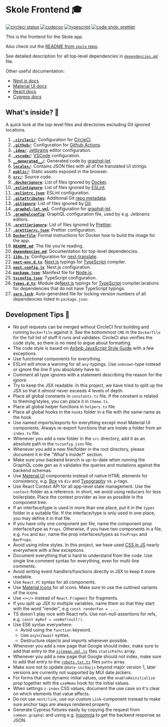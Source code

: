 # Skole Frontend 🎓

[![circleci status](https://circleci.com/gh/skoleapp/skole-frontend.svg?style=shield&circle-token=e15c5fba3e4d8011364889043a709e2eaafccb2d)](https://circleci.com/gh/skoleapp/skole-frontend)
[![codecov](https://codecov.io/gh/skoleapp/skole-frontend/branch/develop/graph/badge.svg?token=MTHoRbYw89)](https://codecov.io/gh/skoleapp/skole-frontend)
[![typescript](https://badgen.net/badge/icon/typescript?icon=typescript&label&color=007acc)](https://www.typescriptlang.org)
[![code style: prettier](https://img.shields.io/badge/code_style-prettier-ff69b4.svg)](https://github.com/prettier/prettier)

This is the frontend for the Skole app.

Also check out the [README from `skole` repo](https://github.com/skoleapp/skole/blob/develop/README.md).

See detailed description for all top-level dependencies in [`dependencies.md`](dependencies.md) file.

Other useful documentation:

- [Next.js docs](https://nextjs.org/docs)
- [Material UI docs](https://material-ui.com/)
- [React docs](https://reactjs.org/docs/getting-started.html)
- [Cypress docs](https://docs.cypress.io)

## What's inside? 🧐

A quick look at the top-level files and directories excluding Git ignored locations.

1.  [**`.circleci/`**](.circleci/): Configuration for [CircleCI](https://circleci.com/).
2.  [**`.github/`**](.github/): Configuration for [Github Actions](https://github.com/features/actions).
3.  [**`.idea/`**](.idea/): [Jetbrains](https://www.jetbrains.com/) editor configuration.
4.  [**`.vscode/`**](.vscode/): [VSCode](https://code.visualstudio.com/) configuration.
5.  [**`__generated__/`**](__generated__/): Generated code by [graphql-let](https://www.npmjs.com/package/graphql-let).
6.  [**`locales/`**](locales/): Contains JSON files with all of the translated UI strings.
7.  [**`public/`**](public/): Static assets exposed in the browser.
8.  [**`src/`**](src/): Source code.
9.  [**`.dockerignore`**](.dockerignore): List of files ignored by [Docker](https://www.docker.com/).
10. [**`.eslintignore`**](.eslintignore): List of files ignored by [ESLint](https://www.npmjs.com/package/eslint).
11. [**`.eslintrc.json`**](.eslintrc.json): ESLint configuration.
12. [**`.gitattributes`**](.gitattributes): Additional Git [repo metadata](https://git-scm.com/docs/gitattributes).
13. [**`.gitignore`**](.gitignore): List of files ignored by [Git](https://git-scm.com/).
14. [**`.graphql-let.yml`**](.graphql-let.yml): Configuration for [graphql-let](https://www.npmjs.com/package/graphql-let).
15. [**`.graphqlconfig`**](.graphqlconfig): GraphQL configuration file, used by e.g. Jetbrains editors.
16. [**`.prettierignore`**](.prettierignore): List of files ignored by [Prettier](https://prettier.io/).
17. [**`.prettierrc.json`**](.prettierrc.json): Prettier configuration.
18. [**`Dockerfile`**](Dockerfile): Formal instructions for Docker how to build the image for the app.
19. [**`README.md`**](README.md): The file you're reading.
20. [**`dependencies.md`**](dependencies.md): Documentation for top-level dependencies.
21. [**`i18n.js`**](i18n.js): Configuration for [next-translate](https://www.npmjs.com/package/next-translate).
22. [**`next-env.d.ts`**](next-env.d.ts): [Next.js](https://nextjs.org/) typings for [TypeScript](https://www.typescriptlang.org/) compiler.
23. [**`next.config.js`**](next.config.js): Next.js configuration.
24. [**`package.json`**](package.json): Manifest file for [Node.js](https://nodejs.org/en/).
25. [**`tsconfig.json`**](tsconfig.json): TypeScript configuration.
26. [**`types.d.ts`**](types.d.ts): Module de[Next.js](https://nextjs.org/) typings for [TypeScript](https://www.typescriptlang.org/) compiler.larations for dependencies that do not have TypeScript typings.
27. [**`yarn.lock`**](yarn.lock): Auto-generated file for locking version numbers of all dependencies listed in `package.json`.

## Development Tips 🚀

- No pull requests can be merged without CircleCI first building and running `Dockerfile` against it. See the bottommost `CMD` in the `Dockerfile` for the full list of stuff it runs and validates.
  CircleCI also verifies the code style, so there is no need to argue about formatting.
- The code style is based on [Airbnb JavaScript Style Guide](https://airbnb.io/javascript/react/) with a few exceptions.
- Use functional components for everything.
- ESLint will show a warning for all `any`-typings. Use `unknown`-type instead or ignore the line if you absolutely have to.
- Comment all type ignores with a statement describing the reason for the ignore.
- Try to keep the JSX readable. In this project, we have tried to split up the JSX so that it _almost_ never exceeds 4 levels of depth.
- Place all global constants in `constants.ts` file. If the constant is related to theming/styles, you can place it in `theme.ts`.
- Place all global helper functions in `helpers.ts` file.
- Place all global hooks in the `hooks` folder in a file with the same name as the hook.
- Use named imports/exports for everything except most Material UI components. Always re-export functions that are inside a folder from an `index.ts` file.
- Whenever you add a new folder in the `src` directory, add it as an absolute path in the `tsconfig.json` file.
- Whenever you add a new file/folder in the root directory, please document it in the "What's inside?" section.
- Make sure your backend branch is up-to-date when running the GraphQL code gen as it validates the queries and mutations against the backend schemas.
- Use [Material UI](https://material-ui.com/) components instead of native HTML elements for consistency, e.g. [Box](https://material-ui.com/components/box/#box) vs `div` and [Typography](https://material-ui.com/components/typography/#typography) vs. `p`-tags.
- Use React Context API for all app-level state management. Use the `context`-folder as a reference. In short, we avoid using reducers for less boilerplate. Place the context provider as low as possible in the component tree.
- If an interface/type is used in more than one place, put it in the `types` folder in a suitable file. If the interface/type is only used in one place, you may define it in that file.
- If you have only one component per file, name the component prop interface/type as `Props`. Otherwise, if you have two components in a file, e.g. `Foo` and `Bar`, name the prop interfaces/types as `FooProps` and `BarProps`.
- Avoid using inline styles. In this project, we have used [CSS in JS](https://v1.material-ui.com/customization/css-in-js/) nearly everywhere with a few exceptions.
- Document everything that is hard to understand from the code. Use single line comment syntax for everything, even for multi-line comments.
- Avoid writing event handlers/functions directly in JSX to keep it more readable.
- Use `React.FC` syntax for all components.
- Use [Material Icons](https://material.io/resources/icons/) for all icons. Make sure to use the outlined variants of the icons.
- Use `<></>` instead of `React.Fragment` for fragments.
- If you split up JSX to multiple variables, name them so that they start with the word "render", e.g `const renderFoo = ...`.
- TS doesn't play nice with React refs. Use non-null-assertions for refs, e.g. `const myRef = useRef(null!)`.
- Use ES6 syntax everywhere:
  - Avoid using the `function` keyword.
  - Use `async`/`await` syntax.
  - Destructure objects and imports whenever possible.
- Whenever you add a new page that Google should index, make sure to add that entry to the [`sitemap.xml.ts`](src/pages/sitemap.xml.ts) files `staticPaths` array.
- Whenever you add a new page that Google should not index, make sure to add that entry to the [`robots.txt.ts`](src/pages/robots.txt.ts) files `paths` array.
- Make sure not to update `@date-io/dayjs` beyond major version 1, later versions are currently not supported by MUI date pickers.
- For forms that use dynamic initial values, use the `enableReinitialize` prop together with the `useMemo` hook for the initial values.
- When settings `z-index` CSS values, document the use case so it's clear on which elements that value affects.
- Do not use `next/link`, use our custom `Link`-component instead to make sure anchor tags are always rendered properly.
- Generate Cypress fixtures easily by copying the request from `common.graphql` and using e.g. [Insomnia](https://insomnia.rest) to get the backend response as JSON.
